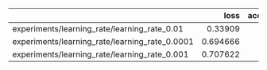 |                                                |     loss |   accuracy |
|:-----------------------------------------------|---------:|-----------:|
| experiments/learning_rate/learning_rate_0.01   | 0.33909  |        1   |
| experiments/learning_rate/learning_rate_0.0001 | 0.694666 |        0.5 |
| experiments/learning_rate/learning_rate_0.001  | 0.707622 |        0.5 |